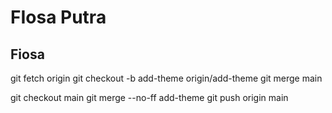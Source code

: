 # FIosa Putra
## Fiosa 

git fetch origin
git checkout -b add-theme origin/add-theme
git merge main

git checkout main
git merge --no-ff add-theme
git push origin main
